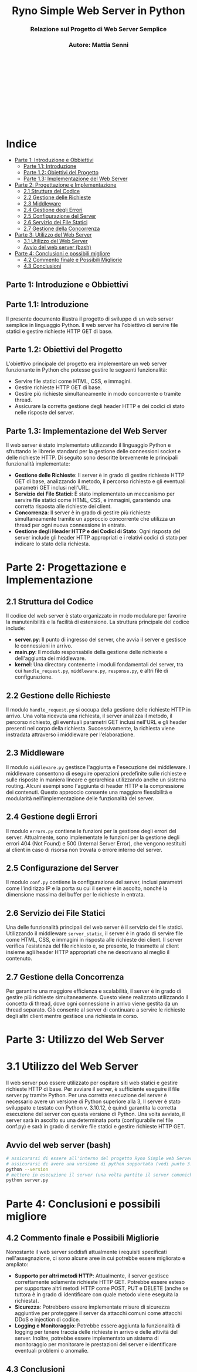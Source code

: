 \
\
\
\
\
\
\
\
\
&#8203;
# <center>Ryno Simple Web Server in Python</center>
### <center>Relazione sul Progetto di Web Server Semplice</center>
### <center>Autore: Mattia Senni</center>
\
\
\
\
\
\
\
\
\
\
&#8203;

# Indice

- [Parte 1: Introduzione e Obbiettivi](#parte-1-introduzione-e-obbiettivi)
  * [Parte 1.1: Introduzione](#parte-11-introduzione)
  * [Parte 1.2: Obiettivi del Progetto](#parte-12-obbiettivi-del-progetto)
  * [Parte 1.3: Implementazione del Web Server](#parte-13-implementazione-del-web-server)
- [Parte 2: Progettazione e Implementazione](#parte-2-progettazione-e-implementazione)
    * [2.1 Struttura del Codice](#21-struttura-del-codice)
    * [2.2 Gestione delle Richieste](#22-gestione-delle-richieste)
    * [2.3 Middleware](#23-middleware)
    * [2.4 Gestione degli Errori](#24-gestione-degli-errori)
    * [2.5 Configurazione del Server](#25-configurazione-del-server)
    * [2.6 Servizio dei File Statici](#26-servizio-dei-file-statici)
    * [2.7 Gestione della Concorrenza](#27-gestione-della-concorrenza)
- [Parte 3: Utilizzo del Web Server](#parte-3-utilizzo-del-web-server)
    * [3.1 Utilizzo del Web Server](#31-utilizzo-del-web-server)
    + [Avvio del web server (bash)](#avvio-del-web-server--bash-)
- [Parte 4: Conclusioni e possibili migliore](#parte-4-conclusioni-e-possibili-migliore)
    * [4.2 Commento finale e Possibili Migliorie](#42-commento-finale-e-possibili-migliorie)
    * [4.3 Conclusioni](#43-conclusioni)

## Parte 1: Introduzione e Obbiettivi

## Parte 1.1: Introduzione

Il presente documento illustra il progetto di sviluppo di un web server semplice in linguaggio Python. Il web server ha l'obiettivo di servire file statici e gestire richieste HTTP GET di base.

## Parte 1.2: Obiettivi del Progetto

L'obiettivo principale del progetto era implementare un web server funzionante in Python che potesse gestire le seguenti funzionalità:

- Servire file statici come HTML, CSS, e immagini.
- Gestire richieste HTTP GET di base.
- Gestire più richieste simultaneamente in modo concorrente o tramite thread.
- Assicurare la corretta gestione degli header HTTP e dei codici di stato nelle risposte del server.

## Parte 1.3: Implementazione del Web Server

Il web server è stato implementato utilizzando il linguaggio Python e sfruttando le librerie standard per la gestione delle connessioni socket e delle richieste HTTP. Di seguito sono descritte brevemente le principali funzionalità implementate:

- **Gestione delle Richieste**: Il server è in grado di gestire richieste HTTP GET di base, analizzando il metodo, il percorso richiesto e gli eventuali parametri GET inclusi nell'URL.
- **Servizio dei File Statici**: È stato implementato un meccanismo per servire file statici come HTML, CSS, e immagini, garantendo una corretta risposta alle richieste dei client.
- **Concorrenza**: Il server è in grado di gestire più richieste simultaneamente tramite un approccio concorrente che utilizza un thread per ogni nuova connessione in entrata.
- **Gestione degli Header HTTP e dei Codici di Stato**: Ogni risposta del server include gli header HTTP appropriati e i relativi codici di stato per indicare lo stato della richiesta.

# Parte 2: Progettazione e Implementazione

## 2.1 Struttura del Codice

Il codice del web server è stato organizzato in modo modulare per favorire la manutenibilità e la facilità di estensione. La struttura principale del codice include:

- **server.py**: Il punto di ingresso del server, che avvia il server e gestisce le connessioni in arrivo.
- **main.py**: Il modulo responsabile della gestione delle richieste e dell'aggiunta dei middleware.
- **kernel**: Una directory contenente i moduli fondamentali del server, tra cui `handle_request.py`, `middleware.py`, `response.py`, e altri file di configurazione.

## 2.2 Gestione delle Richieste

Il modulo `handle_request.py` si occupa della gestione delle richieste HTTP in arrivo. Una volta ricevuta una richiesta, il server analizza il metodo, il percorso richiesto, gli eventuali parametri GET inclusi nell'URL e gli header presenti nel corpo della richiesta. Successivamente, la richiesta viene instradata attraverso i middleware per l'elaborazione.

## 2.3 Middleware

Il modulo `middleware.py` gestisce l'aggiunta e l'esecuzione dei middleware. I middleware consentono di eseguire operazioni predefinite sulle richieste e sulle risposte in maniera lineare e gerarchica utilizzando anche un sistema routing. Alcuni esempi sono l'aggiunta di header HTTP e la compressione dei contenuti. Questo approccio consente una maggiore flessibilità e modularità nell'implementazione delle funzionalità del server.

## 2.4 Gestione degli Errori

Il modulo `errors.py` contiene le funzioni per la gestione degli errori del server. Attualmente, sono implementate le funzioni per la gestione degli errori 404 (Not Found) e 500 (Internal Server Error), che vengono restituiti al client in caso di risorsa non trovata o errore interno del server.

## 2.5 Configurazione del Server

Il modulo `conf.py` contiene la configurazione del server, inclusi parametri come l'indirizzo IP e la porta su cui il server è in ascolto, nonché la dimensione massima del buffer per le richieste in entrata.

## 2.6 Servizio dei File Statici

Una delle funzionalità principali del web server è il servizio dei file statici. Utilizzando il middleware `server_static`, il server è in grado di servire file come HTML, CSS, e immagini in risposta alle richieste dei client. Il server verifica l'esistenza del file richiesto e, se presente, lo trasmette al client insieme agli header HTTP appropriati che ne descrivano al meglio il contenuto.

## 2.7 Gestione della Concorrenza

Per garantire una maggiore efficienza e scalabilità, il server è in grado di gestire più richieste simultaneamente. Questo viene realizzato utilizzando il concetto di thread, dove ogni connessione in arrivo viene gestita da un thread separato. Ciò consente al server di continuare a servire le richieste degli altri client mentre gestisce una richiesta in corso.

# Parte 3: Utilizzo del Web Server

# 3.1 Utilizzo del Web Server

Il web server può essere utilizzato per ospitare siti web statici e gestire richieste HTTP di base. Per avviare il server, è sufficiente eseguire il file server.py tramite Python.
Per una corretta esecuzione del server è necessario avere un versione di Python superiore alla 3, Il server è stato sviluppato e testato con Python v. 3.10.12, è quindi garantita la corretta esecuzione del server con questa versione di Python.
Una volta avviato, il server sarà in ascolto su una determinata porta (configurabile nel file conf.py) e sarà in grado di servire file statici e gestire richieste HTTP GET.

## Avvio del web server (bash)
```bash
# assicurarsi di essere all'interno del progetto Ryno Simple web Server in Python
# assicurarsi di avere una versione di python supportata (vedi punto 3.1)
python --version 
# mettere in esecuzione il server (una volta partito il server comunicherà su che porta gira), è possibile configurare la porta da /src/kernel/conf.py
python server.py 
```
# Parte 4: Conclusioni e possibili migliore

## 4.2 Commento finale e Possibili Migliorie

Nonostante il web server soddisfi attualmente i requisiti specificati nell'assegnazione, ci sono alcune aree in cui potrebbe essere migliorato e ampliato:

- **Supporto per altri metodi HTTP**: Attualmente, il server gestisce correttamente solamente richieste HTTP GET. Potrebbe essere esteso per supportare altri metodi HTTP come POST, PUT e DELETE (anche se tuttora è in grado di identificare con quale metodo viene eseguita la richiesta).
- **Sicurezza**: Potrebbero essere implementate misure di sicurezza aggiuntive per proteggere il server da attacchi comuni come attacchi DDoS e injection di codice.
- **Logging e Monitoraggio**: Potrebbe essere aggiunta la funzionalità di logging per tenere traccia delle richieste in arrivo e delle attività del server. Inoltre, potrebbe essere implementato un sistema di monitoraggio per monitorare le prestazioni del server e identificare eventuali problemi o anomalie.

## 4.3 Conclusioni

Il progetto di sviluppo del web server è stata molto utile per testare e comprendere i concetti fondamentali della programmazione di reti e dei servizi web. Attraverso l'implementazione di un web server semplice in Python, è stato possibile testare le competenze pratiche nella gestione delle connessioni socket, delle richieste HTTP e della concorrenza.